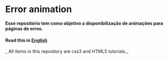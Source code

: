 # Error animation
 **Esse repositório tem como objetivo a disponibilização de animações para páginas de erros.**

#### Read this in [English](translation/english.md)
_ All items in this repository are css3 and HTML5 tutorials._
